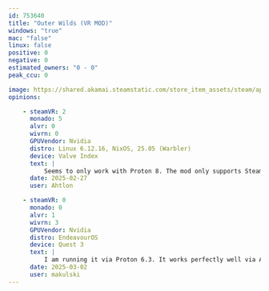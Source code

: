 ```yaml
---
id: 753640
title: "Outer Wilds (VR MOD)"
windows: "true"
mac: "false"
linux: false
positive: 0
negative: 0
estimated_owners: "0 - 0"
peak_ccu: 0

image: https://shared.akamai.steamstatic.com/store_item_assets/steam/apps/753640/header.jpg?t=1721725925
opinions:

    - steamVR: 2
      monado: 5
      alvr: 0
      wivrn: 0
      GPUVendor: Nvidia
      distro: Linux 6.12.16, NixOS, 25.05 (Warbler)
      device: Valve Index
      text: |
          Seems to only work with Proton 8. The mod only supports SteamVr and the game does not start with monado. Also the NomaiVR FFR mod crashes the game. To uninstall you need to verify steam files. Once you get in the game the experience is pretty smooth. (Except that reprojection doesn't work in nixos steamvr)
      date: 2025-02-27
      user: Ahtlon

    - steamVR: 0
      monado: 0
      alvr: 1
      wivrn: 3
      GPUVendor: Nvidia
      distro: EndeavourOS
      device: Quest 3
      text: |
          I am running it via Proton 6.3. It works perfectly well via ALVR. Works on Wivrn, but it is a little more jittery.
      date: 2025-03-02
      user: makulski
---
```

